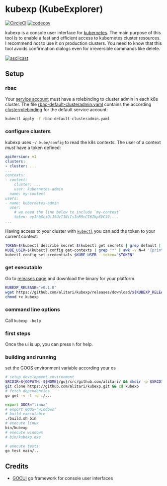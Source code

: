 # kubexp (KubeExplorer)

[![CircleCI](https://circleci.com/gh/alitari/kubexp.svg?style=svg&circle-token=0a1cb7c84884d737a8f742e7775ef88dbda65aff)](https://circleci.com/gh/alitari/kubexp)
[![codecov](https://codecov.io/gh/alitari/kubexp/branch/master/graph/badge.svg)](https://codecov.io/gh/alitari/kubexp)


kubexp is a console user interface for [kubernetes](https://kubernetes.io/). The main purpose of this tool is to enable a fast and efficient access to kubernetes cluster resources. I recommend not to use it on production clusters. You need to know that this tool avoids confirmation dialogs even for irreversible commands like delete.

[![asciicast](https://asciinema.org/a/fcNznijsqQdPMp7cGrrPSW4xq.png)](https://asciinema.org/a/fcNznijsqQdPMp7cGrrPSW4xq)



## Setup

### rbac

Your [service account](https://kubernetes.io/docs/tasks/configure-pod-container/configure-service-account/) must have a rolebinding to cluster admin in each k8s cluster. The file [rbac-default-clusteradmin.yaml](./rbac-default-clusteradmin.yaml) contains the according [clusterrolebinding]((https://kubernetes.io/docs/admin/authorization/rbac/#kubectl-create-clusterrolebinding)) for the default service account:

```bash
kubectl apply -f rbac-default-clusteradmin.yaml
```

### configure clusters

kubexp uses `~/.kube/config` to read the k8s contexts. The user of a context *must* have a token defined:

```yaml
apiVersion: v1
clusters:
- cluster: ...
...
contexts:
- context:
    cluster: ...
    user: kubernetes-admin
  name: my-context
users:
- name: kubernetes-admin
  user:
    # we need the line below to include `my-context`
    token: eyJhbGciOiJSUzI1NiIsInR5cCI6IkpXVCJ9....
...
```

Having access to your cluster with [`kubectl`](https://kubernetes.io/docs/user-guide/kubectl-overview/) you can add the token to your current context:

```bash
TOKEN=$(kubectl describe secret $(kubectl get secrets | grep default | cut -f1 -d ' ') | grep -E '^token' | cut -f2 -d':' | tr -d '\t' | xargs)
KUBE_USER=$(kubectl config get-contexts | grep "*" | awk -v N=4 '{print $N}')
kubectl config set-credentials $KUBE_USER --token="$TOKEN"
```

### get executable

Go to [releases page](https://github.com/alitari/kubexp/releases) and download the binary for your platform.

```bash
KUBEXP_RELEASE="v0.1.0"
wget https://github.com/alitari/kubexp/releases/download/${KUBEXP_RELEASE}/kubexp
chmod +x kubexp
```


### command line options

Call `kubexp -help`

### first steps

Once the ui is up, you can press `h` for help.

### building and running

set the GOOS environment variable according your os

```bash
# setup development environment
SRCDIR=${GOPATH:-${HOME}/go}/src/github.com/alitari/ && mkdir -p $SRCDIR && cd $SRCDIR
git clone https://github.com/alitari/kubexp.git && cd kubexp
# fetch dependencies
go get -v -t -d ./...

export GOOS="linux"
# export GOOS="windows"
# build executable
./build.sh bin
# execute linux
bin/kubexp
# execute windows
# bin/kubexp.exe

# execute tests
go test main/..
```

## Credits
- [GOCUI](https://github.com/jroimartin/gocui) go framework for console user interfaces

